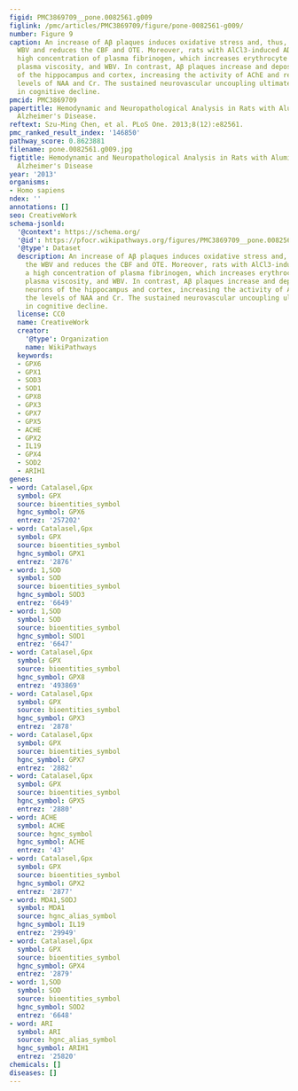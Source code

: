 ```yaml
---
figid: PMC3869709__pone.0082561.g009
figlink: /pmc/articles/PMC3869709/figure/pone-0082561-g009/
number: Figure 9
caption: An increase of Aβ plaques induces oxidative stress and, thus, increases the
  WBV and reduces the CBF and OTE. Moreover, rats with AlCl3-induced AD exhibit a
  high concentration of plasma fibrinogen, which increases erythrocyte aggregation,
  plasma viscosity, and WBV. In contrast, Aβ plaques increase and deposit in the neurons
  of the hippocampus and cortex, increasing the activity of AChE and reducing the
  levels of NAA and Cr. The sustained neurovascular uncoupling ultimately results
  in cognitive decline.
pmcid: PMC3869709
papertitle: Hemodynamic and Neuropathological Analysis in Rats with Aluminum Trichloride-Induced
  Alzheimer's Disease.
reftext: Szu-Ming Chen, et al. PLoS One. 2013;8(12):e82561.
pmc_ranked_result_index: '146850'
pathway_score: 0.8623881
filename: pone.0082561.g009.jpg
figtitle: Hemodynamic and Neuropathological Analysis in Rats with Aluminum Trichloride-Induced
  Alzheimer's Disease
year: '2013'
organisms:
- Homo sapiens
ndex: ''
annotations: []
seo: CreativeWork
schema-jsonld:
  '@context': https://schema.org/
  '@id': https://pfocr.wikipathways.org/figures/PMC3869709__pone.0082561.g009.html
  '@type': Dataset
  description: An increase of Aβ plaques induces oxidative stress and, thus, increases
    the WBV and reduces the CBF and OTE. Moreover, rats with AlCl3-induced AD exhibit
    a high concentration of plasma fibrinogen, which increases erythrocyte aggregation,
    plasma viscosity, and WBV. In contrast, Aβ plaques increase and deposit in the
    neurons of the hippocampus and cortex, increasing the activity of AChE and reducing
    the levels of NAA and Cr. The sustained neurovascular uncoupling ultimately results
    in cognitive decline.
  license: CC0
  name: CreativeWork
  creator:
    '@type': Organization
    name: WikiPathways
  keywords:
  - GPX6
  - GPX1
  - SOD3
  - SOD1
  - GPX8
  - GPX3
  - GPX7
  - GPX5
  - ACHE
  - GPX2
  - IL19
  - GPX4
  - SOD2
  - ARIH1
genes:
- word: Catalasel,Gpx
  symbol: GPX
  source: bioentities_symbol
  hgnc_symbol: GPX6
  entrez: '257202'
- word: Catalasel,Gpx
  symbol: GPX
  source: bioentities_symbol
  hgnc_symbol: GPX1
  entrez: '2876'
- word: 1,SOD
  symbol: SOD
  source: bioentities_symbol
  hgnc_symbol: SOD3
  entrez: '6649'
- word: 1,SOD
  symbol: SOD
  source: bioentities_symbol
  hgnc_symbol: SOD1
  entrez: '6647'
- word: Catalasel,Gpx
  symbol: GPX
  source: bioentities_symbol
  hgnc_symbol: GPX8
  entrez: '493869'
- word: Catalasel,Gpx
  symbol: GPX
  source: bioentities_symbol
  hgnc_symbol: GPX3
  entrez: '2878'
- word: Catalasel,Gpx
  symbol: GPX
  source: bioentities_symbol
  hgnc_symbol: GPX7
  entrez: '2882'
- word: Catalasel,Gpx
  symbol: GPX
  source: bioentities_symbol
  hgnc_symbol: GPX5
  entrez: '2880'
- word: ACHE
  symbol: ACHE
  source: hgnc_symbol
  hgnc_symbol: ACHE
  entrez: '43'
- word: Catalasel,Gpx
  symbol: GPX
  source: bioentities_symbol
  hgnc_symbol: GPX2
  entrez: '2877'
- word: MDA1,SODJ
  symbol: MDA1
  source: hgnc_alias_symbol
  hgnc_symbol: IL19
  entrez: '29949'
- word: Catalasel,Gpx
  symbol: GPX
  source: bioentities_symbol
  hgnc_symbol: GPX4
  entrez: '2879'
- word: 1,SOD
  symbol: SOD
  source: bioentities_symbol
  hgnc_symbol: SOD2
  entrez: '6648'
- word: ARI
  symbol: ARI
  source: hgnc_alias_symbol
  hgnc_symbol: ARIH1
  entrez: '25820'
chemicals: []
diseases: []
---
```

